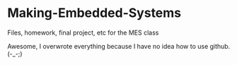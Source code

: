 # Making-Embedded-Systems
Files, homework, final project, etc for the MES class

Awesome, I overwrote everything because I have no idea how to use github. (-_-;)
